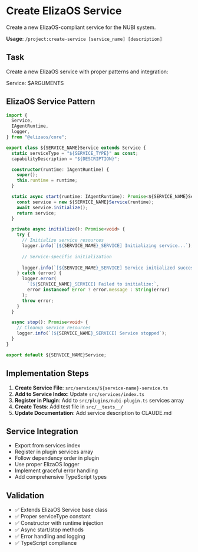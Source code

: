 # Create ElizaOS Service

Create a new ElizaOS-compliant service for the NUBI system.

**Usage**: `/project:create-service [service_name] [description]`

## Task

Create a new ElizaOS service with proper patterns and integration:

Service: $ARGUMENTS

## ElizaOS Service Pattern

```typescript
import {
  Service,
  IAgentRuntime,
  logger,
} from "@elizaos/core";

export class ${SERVICE_NAME}Service extends Service {
  static serviceType = "${SERVICE_TYPE}" as const;
  capabilityDescription = "${DESCRIPTION}";

  constructor(runtime: IAgentRuntime) {
    super();
    this.runtime = runtime;
  }

  static async start(runtime: IAgentRuntime): Promise<${SERVICE_NAME}Service> {
    const service = new ${SERVICE_NAME}Service(runtime);
    await service.initialize();
    return service;
  }

  private async initialize(): Promise<void> {
    try {
      // Initialize service resources
      logger.info(`[${SERVICE_NAME}_SERVICE] Initializing service...`);
      
      // Service-specific initialization
      
      logger.info(`[${SERVICE_NAME}_SERVICE] Service initialized successfully`);
    } catch (error) {
      logger.error(
        `[${SERVICE_NAME}_SERVICE] Failed to initialize:`,
        error instanceof Error ? error.message : String(error)
      );
      throw error;
    }
  }

  async stop(): Promise<void> {
    // Cleanup service resources
    logger.info(`[${SERVICE_NAME}_SERVICE] Service stopped`);
  }
}

export default ${SERVICE_NAME}Service;
```

## Implementation Steps

1. **Create Service File**: `src/services/${service-name}-service.ts`
2. **Add to Service Index**: Update `src/services/index.ts`
3. **Register in Plugin**: Add to `src/plugins/nubi-plugin.ts` services array
4. **Create Tests**: Add test file in `src/__tests__/`
5. **Update Documentation**: Add service description to CLAUDE.md

## Service Integration

- Export from services index
- Register in plugin services array
- Follow dependency order in plugin
- Use proper ElizaOS logger
- Implement graceful error handling
- Add comprehensive TypeScript types

## Validation

- ✅ Extends ElizaOS Service base class
- ✅ Proper serviceType constant
- ✅ Constructor with runtime injection
- ✅ Async start/stop methods
- ✅ Error handling and logging
- ✅ TypeScript compliance